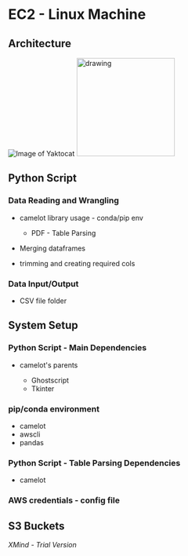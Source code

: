 # EC2 - Linux Machine
## Architecture
![Image of Yaktocat](https://github.com/yourfriend-gaurav-gurjar/musical-broccoli/blob/main/EC2%20-%20Linux%20Machine.png)
<img src="[drawing.jpg](https://github.com/yourfriend-gaurav-gurjar/musical-broccoli/blob/main/EC2%20-%20Linux%20Machine.png)" alt="drawing" width="200"/>

## Python Script


### Data Reading and Wrangling

- camelot library usage - conda/pip env

	- PDF - Table Parsing

- Merging dataframes
- trimming and creating required cols

### Data Input/Output

- CSV file folder

## System Setup

### Python Script - Main Dependencies

- camelot's parents

	- Ghostscript
	- Tkinter

### pip/conda environment

- camelot
- awscli
- pandas

### Python Script - Table Parsing Dependencies

- camelot

### AWS credentials - config file

## S3 Buckets

*XMind - Trial Version*
